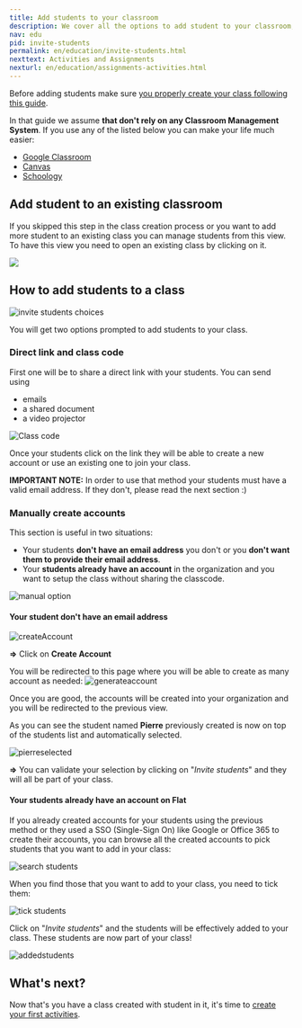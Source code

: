 ```yaml
---
title: Add students to your classroom
description: We cover all the options to add student to your classroom, code, direct link and synchronization with third parties platforms
nav: edu
pid: invite-students
permalink: en/education/invite-students.html
nexttext: Activities and Assignments
nexturl: en/education/assignments-activities.html
---
```


Before adding students make sure [you properly create your class following this guide](/help/en/education/create-new-class.html).

In that guide we assume **that don't rely on any Classroom Management System**. If you use any of the listed below you can make your life much easier:

* [Google Classroom](/help/en/education/google-classroom/)
* [Canvas](/help/en/education/canvas-lms/)
* [Schoology](/help/en/education/schoology/)

## Add student to an existing classroom

If you skipped this step in the class creation process or you want to add more student to an existing class you can manage students from this view. To have this view you need to open an existing class by clicking on it.

![](/help/assets/img/invitestudents/existing-class.png)

## How to add students to a class

![invite students choices](/help/assets/img/invitestudents/invitestudents.png)

You will get two options prompted to add students to your class.

### Direct link and class code

First one will be to share a direct link with your students. You can send using 

* emails
* a shared document
* a video projector

![Class code](/help/assets/img/invitestudents/classcode.png)

Once your students click on the link they will be able to create a new account or use an existing one to join your class.

**IMPORTANT NOTE:** In order to use that method your students must have a valid email address. If they don't, please read the next section :)

### Manually create accounts

This section is useful in two situations:

* Your students **don't have an email address** you don't or you **don't want them to provide their email address**.
* Your **students already have an account** in the organization and you want to setup the class without sharing the classcode.

![manual option](/help/assets/img/invitestudents/addstudents.png)

#### **Your student don't have an email address**

![createAccount](/help/assets/img/invitestudents/addstudents-createaccount.png)

**=>** Click on **Create Account**

You will be redirected to this page where you will be able to create as many account as needed:
![generateaccount](/help/assets/img/invitestudents/generate-account.png)

Once you are good, the accounts will be created into your organization and you will be redirected to the previous view.

As you can see the student named **Pierre** previously created is now on top of the students list and automatically selected.


![pierreselected](/help/assets/img/invitestudents/pierreselected.png)

**=>** You can validate your selection by clicking on "*Invite students*" and they will all be part of your class.


#### **Your students already have an account on Flat**

If you already created accounts for your students using the previous method or they used a SSO (Single-Sign On) like Google or Office 365 to create their accounts, you can browse all the created accounts to pick students that you want to add in your class:

![search students](/help/assets/img/invitestudents/search-addstudents.png)

When you find those that you want to add to your class, you need to tick them:

![tick students](/help/assets/img/invitestudents/tickstudents.png)

Click on "*Invite students*" and the students will be effectively added to your class. These students are now part of your class!

![addedstudents](/help/assets/img/invitestudents/addedstudents.png)

## What's next?

Now that's you have a class created with student in it, it's time to [create your first activities](/help/en/education/assignments-activities.html).
